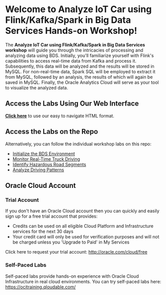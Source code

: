# Welcome to Analyze IoT Car using Flink/Kafka/Spark in Big Data Services Hands-on Workshop!

The **Analyze IoT Car using Flink/Kafka/Spark in Big Data Services workshop** will guide you through the intricacies of processing and analyzing data using BDS. Initially, you'll familiarize yourself with Flink's capabilities to access real-time data from Kafka and process it. Subsequently, this data will be analyzed and the results will be stored in MySQL. For non-real-time data, Spark SQL will be employed to extract it from MySQL, followed by an analysis, the results of which will again be saved in MySQL. Finally, the Oracle Analytics Cloud will serve as your tool to visualize the analyzed data.

## Access the Labs Using Our Web Interface

**[Click here](https://oracle-livelabs.github.io/analytics-ai/big-data/bds/bds-quickstart-workshop)** to use our easy to navigate HTML format.

## Access the Labs on the Repo

Alternatively, you can follow the individual workshop labs on this repo:

- [Initialize the BDS Environment](./../../Lab1-Initialize-the-BDS-Environment/Lab1-Initialize-the-BDS-Environment.md)
- [Monitor Real-Time Truck Driving](./../../Lab2-Monitor-Real-Time-Truck-Driving/Lab2-Monitor-Real-Time-Truck-Driving.md)
- [Identify Hazardous Road Segments](./../../Lab3-Identify-Hazardous-Road-Segments/Lab3-Identify-Hazardous-Road-Segments.md)
- [Analyze Driving Patterns](./../../Lab4-Analyze-Driving-Patterns/Lab4-Analyze-Driving-Patterns.md)


<!-- Keep this content -->

## Oracle Cloud Account

### Trial Account

If you don't have an Oracle Cloud account then you can quickly and easily sign up for a free trial account that provides:

- Credits can be used on all eligible Cloud Platform and Infrastructure services for the next 30 days
- Your credit card will only be used for verification purposes and will not be charged unless you 'Upgrade to Paid' in My Services

Click here to request your trial account: http://oracle.com/cloud/free

### Self-Paced Labs

Self-paced labs provide hands-on experience with Oracle Cloud Infrastructure in real cloud environments. You can try self-paced labs here: https://ocitraining.qloudable.com/
